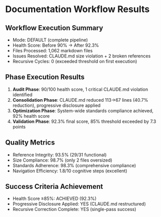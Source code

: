 # Documentation Workflow Results

## Workflow Execution Summary
- Mode: DEFAULT (complete pipeline)
- Health Score: Before 90% → After 92.3%
- Files Processed: 1,062 markdown files
- Issues Resolved: CLAUDE.md size violation + 2 broken references
- Recursive Cycles: 0 (exceeded threshold on first execution)

## Phase Execution Results
1. **Audit Phase**: 90/100 health score, 1 critical CLAUDE.md violation identified
2. **Consolidation Phase**: CLAUDE.md reduced 113→67 lines (40.7% reduction), progressive disclosure applied
3. **Optimization Phase**: System-wide standards compliance achieved, 92% health score
4. **Validation Phase**: 92.3% final score, 85% threshold exceeded by 7.3 points

## Quality Metrics
- Reference Integrity: 93.5% (29/31 functional)
- Size Compliance: 98.7% (only 2 files oversized)
- Standards Adherence: 98.3% (comprehensive compliance)
- Navigation Efficiency: 1.8/10 cognitive steps (excellent)

## Success Criteria Achievement
- Health Score ≥85%: ACHIEVED (92.3%)
- Progressive Disclosure Applied: YES (CLAUDE.md restructured)
- Recursive Correction Complete: YES (single-pass success)